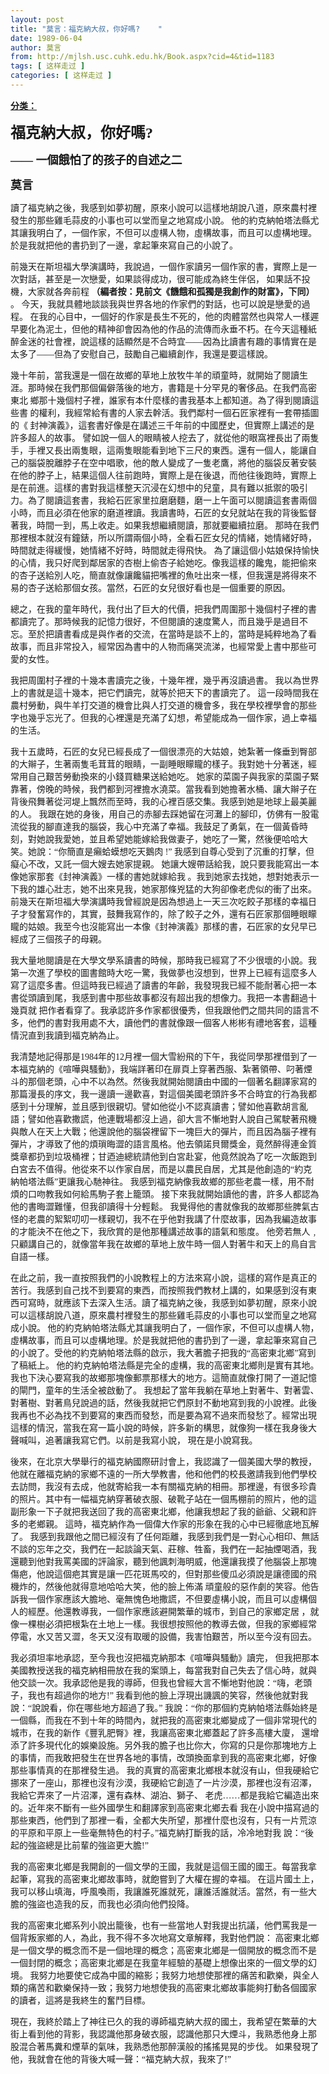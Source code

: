 ```yaml
---
layout: post
title: "莫言：福克納大叔，你好嗎?    "
date: 1989-06-04
author: 莫言
from: http://mjlsh.usc.cuhk.edu.hk/Book.aspx?cid=4&tid=1183
tags: [ 这样走过 ]
categories: [ 这样走过 ]
---
```


<div style="margin: 15px 10px 10px 0px;">
 <div>
  <span id="ctl00_ContentPlaceHolder1_chapter1_SubjectLabel" style="font-weight:bold;text-decoration:underline;">
   分类：
  </span>
 </div>
 <div>
  <p class="MsoNormal">
   <span style="font-family:宋体">
    <b>
     <font size="5">
      福克納大叔，你好嗎?
     </font>
    </b>
   </span>
  </p>
  <p class="MsoNormal">
   <span style="font-family:宋体">
    <font size="4">
     <b>
      ―― 一個餓怕了的孩子的自述之二
      <o:p>
      </o:p>
     </b>
    </font>
   </span>
  </p>
  <p class="MsoNormal">
   <span style="font-family:宋体">
    <font size="4">
     <b>
      莫言
     </b>
    </font>
   </span>
  </p>
  <p class="MsoNormal">
   <span style="font-family:宋体">
    讀了福克納之後，我感到如夢初醒，原來小說可以這樣地胡說八道，原來農村裡發生的那些雞毛蒜皮的小事也可以堂而皇之地寫成小說。
他的約克納帕塔法縣尤其讓我明白了，一個作家，不但可以虛構人物，虛構故事，而且可以虛構地理。於是我就把他的書扔到了一邊，拿起筆來寫自己的小說了。
    <o:p>
    </o:p>
   </span>
  </p>
  <p class="MsoNormal">
   <span style="font-family:宋体">
    前幾天在斯坦福大學演講時，我說過，一個作家讀另一個作家的書，實際上是一次對話，甚至是一次戀愛，如果談得成功，很可能成為終生伴侶，
如果話不投機，大家就各奔前程
    <b>
     （編者按：見前文《饑餓和孤獨是我創作的財富》，下同）
    </b>
    。 今天，我就具體地談談我與世界各地的作家們的對話，也可以說是戀愛的過程。 在我的心目中，一個好的作家是長生不死的，他的肉體當然也與常人一樣遲早要化為泥土，但他的精神卻會因為他的作品的流傳而永垂不朽。在今天這種紙醉金迷的社會裡，說這樣的話顯然是不合時宜――因為比讀書有趣的事情實在是太多了――但為了安慰自己，鼓勵自己繼續創作，我還是要這樣說。
    <o:p>
    </o:p>
   </span>
  </p>
  <p class="MsoNormal">
   <span style="font-family:宋体">
    幾十年前，當我還是一個在故鄉的草地上放牧牛羊的頑童時，就開始了閱讀生涯。那時候在我們那個偏僻落後的地方，書籍是十分罕見的奢侈品。在我們高密東北
鄉那十幾個村子裡，誰家有本什麼樣的書我基本上都知道。為了得到閱讀這些書 的權利，我經常給有書的人家去幹活。我們鄰村一個石匠家裡有一套帶插圖的《 封神演義》，這套書好像是在講述三千年前的中國歷史，但實際上講述的是許多超人的故事。
譬如說一個人的眼睛被人挖去了，就從他的眼窩裡長出了兩隻手，手裡又長出兩隻眼，這兩隻眼能看到地下三尺的東西。還有一個人，能讓自己的腦袋脫離脖子在空中唱歌，他的敵人變成了一隻老鷹，將他的腦袋反著安裝在他的脖子上，結果這個人往前跑時，實際上是在後退，而他往後跑時，實際上是在前進。這樣的書對我這樣整天沉浸在幻想中的兒童，具有難以抵禦的吸引力。為了閱讀這套書，我給石匠家里拉磨磨麵，磨一上午面可以閱讀這套書兩個小時，而且必須在他家的磨道裡讀。我讀書時，石匠的女兒就站在我的背後監督著我，時間一到，馬上收走。如果我想繼續閱讀，那就要繼續拉磨。
那時在我們那裡根本就沒有鐘錶，所以所謂兩個小時，全看石匠女兒的情緒，她情緒好時，時間就走得緩慢，她情緒不好時，時間就走得飛快。 為了讓這個小姑娘保持愉快的心情，我只好爬到鄰居家的杏樹上偷杏子給她吃。像我這樣的饞鬼，能把偷來的杏子送給別人吃，簡直就像讓饞貓把嘴裡的魚吐出來一樣，但我還是將得來不易的杏子送給那個女孩。當然，石匠的女兒很好看也是一個重要的原因。
    <o:p>
    </o:p>
   </span>
  </p>
  <p class="MsoNormal">
   <span style="font-family:宋体">
    總之，在我的童年時代，我付出了巨大的代價，把我們周圍那十幾個村子裡的書都讀完了。那時候我的記憶力很好，不但閱讀的速度驚人，而且幾乎是過目不忘。至於把讀書看成是與作者的交流，在當時是談不上的，當時是純粹地為了看故事，而且非常投入，經常因為書中的人物而痛哭流涕，也經常愛上書中那些可愛的女性。
    <o:p>
    </o:p>
   </span>
  </p>
  <p class="MsoNormal">
   <span style="font-family:宋体">
    我把周圍村子裡的十幾本書讀完之後，十幾年裡，幾乎再沒讀過書。 我以為世界上的書就是這十幾本，把它們讀完，就等於把天下的書讀完了。
這一段時間我在農村勞動，與牛羊打交道的機會比與人打交道的機會多，我在學校裡學會的那些字也幾乎忘光了。但我的心裡還是充滿了幻想，希望能成為一個作家，過上幸福的生活。
    <o:p>
    </o:p>
   </span>
  </p>
  <p class="MsoNormal">
   <span style="font-family:宋体">
    我十五歲時，石匠的女兒已經長成了一個很漂亮的大姑娘，她紮著一條垂到臀部的大辮子，生著兩隻毛茸茸的眼睛，一副睡眼矇矓的樣子。我對她十分著迷，經常用自己艱苦勞動換來的小錢買糖果送給她吃。
她家的菜園子與我家的菜園子緊靠著，傍晚的時候，我們都到河裡擔水澆菜。當我看到她擔著水桶、讓大辮子在背後飛舞著從河堤上飄然而至時，我的心裡百感交集。我感到她是地球上最美麗的人。
我跟在她的身後，用自己的赤腳去踩她留在河灘上的腳印，仿佛有一股電流從我的腳直達我的腦袋，我心中充滿了幸福。我鼓足了勇氣，在一個黃昏時刻，對她說我愛她，並且希望她能嫁給我做妻子，她吃了一驚，然後便哈哈大笑。她說：“你簡直是癩蛤蟆想吃天鵝肉
!” 我感到自尊心受到了沉重的打擊，但癡心不改，又託一個大嫂去她家提親。 她讓大嫂帶話給我，說只要我能寫出一本像她家那套《封神演義》一樣的書她就嫁給我 。我到她家去找她，想對她表示一下我的雄心壯志，她不出來見我，她家那條兇猛的大狗卻像老虎似的衝了出來。前幾天在斯坦福大學演講時我曾經說是因為想過上一天三次吃餃子那樣的幸福日子才發奮寫作的，其實，鼓舞我寫作的，除了餃子之外，還有石匠家那個睡眼矇矓的姑娘。我至今也沒能寫出一本像《封神演義》那樣的書，石匠家的女兒早已經成了三個孩子的母親。
    <o:p>
    </o:p>
   </span>
  </p>
  <p class="MsoNormal">
   <span style="font-family: 宋体; ">
    我大量地閱讀是在大學文學系讀書的時候，那時我已經寫了不少很壞的小說。我第一次進了學校的圖書館時大吃一驚，我做夢也沒想到，世界上已經有這麼多人寫了這麼多書。但這時我已經過了讀書的年齡，我發現我已經不能耐著心把一本書從頭讀到尾，我感到書中那些故事都沒有超出我的想像力。我把一本書翻過十幾頁就
把作者看穿了。我承認許多作家都很優秀，但我跟他們之間共同的語言不多，他們的書對我用處不大，讀他們的書就像跟一個客人彬彬有禮地客套，這種情況直到我讀到福克納為止。
   </span>
  </p>
  <p class="MsoNormal">
   <span style="font-family:宋体">
    我清楚地記得那是1984年的12月裡一個大雪紛飛的下午，我從同學那裡借到了一本福克納的《喧嘩與騷動》，我端詳著印在扉頁上穿著西服、紮著領帶、叼著煙斗的那個老頭，心中不以為然。然後我就開始閱讀由中國的一個著名翻譯家寫的那篇漫長的序文，我一邊讀一邊歡喜，對這個美國老頭許多不合時宜的行為我都感到十分理解，並且感到很親切。譬如他從小不認真讀書；譬如他喜歡胡言亂語；譬如他喜歡撒謊，他連戰場都沒上過，卻大言不慚地對人說自己駕駛著飛機與敵人在天上大戰；他還說他的腦袋裡留下一塊巨大的彈片，而且因為腦子裡有彈片，才導致了他的煩瑣晦澀的語言風格。他去領諾貝爾獎金，竟然醉得連金質獎章都扔到垃圾桶裡；甘迺迪總統請他到白宮赴宴，他竟然說為了吃一次飯跑到白宮去不值得。他從來不以作家自居，而是以農民自居，尤其是他創造的“約克納帕塔法縣”更讓我心馳神往。
我感到福克納像我故鄉的那些老農一樣，用不耐煩的口吻教我如何給馬駒子套上籠頭。 接下來我就開始讀他的書，許多人都認為他的書晦澀難懂，但我卻讀得十分輕鬆。 我覺得他的書就像我的故鄉那些脾氣古怪的老農的絮絮叨叨一樣親切，我不在乎他對我講了什麼故事，因為我編造故事的才能決不在他之下，我欣賞的是他那種講述故事的語氣和態度。
他旁若無人﹐只顧講自己的，就像當年我在故鄉的草地上放牛時一個人對著牛和天上的鳥自言自語一樣。
    <o:p>
    </o:p>
   </span>
  </p>
  <p class="MsoNormal">
   <span style="font-family:宋体">
    在此之前，我一直按照我們的小說教程上的方法來寫小說，這樣的寫作是真正的苦行。我感到自己找不到要寫的東西，而按照我們教材上講的，如果感到沒有東西可寫時，就應該下去深入生活。讀了福克納之後，我感到如夢初醒，原來小說可以這樣胡說八道，原來農村裡發生的那些雞毛蒜皮的小事也可以堂而皇之地寫成小說。
他的約克納帕塔法縣尤其讓我明白了，一個作家，不但可以虛構人物，虛構故事，而且可以虛構地理。於是我就把他的書扔到了一邊，拿起筆來寫自己的小說了。受他的約克納帕塔法縣的啟示，我大著膽子把我的“高密東北鄉”寫到了稿紙上。
他的約克納帕塔法縣是完全的虛構，我的高密東北鄉則是實有其地。我也下決心要寫我的故鄉那塊像郵票那樣大的地方。這簡直就像打開了一道記憶的閘門，童年的生活全被啟動了。
我想起了當年我躺在草地上對著牛、對著雲、對著樹、對著鳥兒說過的話，然後我就把它們原封不動地寫到我的小說裡。此後我再也不必為找不到要寫的東西而發愁，而是要為寫不過來而發愁了。經常出現這樣的情況，當我在寫一篇小說的時候，許多新的構思，就像狗一樣在我身後大聲喊叫，追著讓我寫它們。以前是我寫小說，
現在是小說寫我。
    <o:p>
    </o:p>
   </span>
  </p>
  <p class="MsoNormal">
   <span style="font-family:宋体">
    後來，在北京大學舉行的福克納國際研討會上，我認識了一個美國大學的教授，他就在離福克納的家鄉不遠的一所大學教書，他和他們的校長邀請我到他們學校去訪問，我沒有去成，他就寄給我一本有關福克納的相冊。那裡邊，有很多珍貴的照片。其中有一幅福克納穿著破衣服、破靴子站在一個馬棚前的照片，他的這副形象一下子就把我送回了我的高密東北鄉，他讓我想起了我的爺爺、父親和許多的老鄉親。
這時，福克納作為一個偉大作家的形象在我的心中已經徹底地瓦解了。 我感到我跟他之間已經沒有了任何距離，我感到我們是一對心心相印、無話不談的忘年之交，我們在一起談論天氣、莊稼、牲畜，我們在一起抽煙喝酒，我還聽到他對我罵美國的評論家，聽到他諷刺海明威，他還讓我摸了他腦袋上那塊傷疤，他說這個疤其實是讓一匹花斑馬咬的，但對那些傻瓜必須說是讓德國的飛機炸的，然後他就得意地哈哈大笑，他的臉上佈滿
頑童般的惡作劇的笑容。他告訴我一個作家應該大膽地、毫無愧色地撒謊，不但要虛構小說，而且可以虛構個人的經歷。他還教導我，一個作家應該避開繁華的城市，到自己的家鄉定居
，就像一棵樹必須把根紮在土地上一樣。我很想按照他的教導去做，但我的家鄉經常停電，水又苦又澀，冬天又沒有取暖的設備，我害怕艱苦，所以至今沒有回去。
    <o:p>
    </o:p>
   </span>
  </p>
  <p class="MsoNormal">
   <span style="font-family:宋体">
    我必須坦率地承認，至今我也沒把福克納那本《喧嘩與騷動》讀完， 但我把那本美國教授送我的福克納相冊放在我的案頭上，每當我對自己失去了信心時，就與他交談一次。我承認他是我的導師，但我也曾經大言不慚地對他說：“嗨，老頭子，我也有超過你的地方!”
我看到他的臉上浮現出譏諷的笑容，然後他就對我說：“說說看，你在哪些地方超過了我。” 我說：“你的那個約克納帕塔法縣始終是一個縣，而我在不到十年的時間內，就把我的高密東北鄉變成了一個非常現代的城市，在我的新作《豐乳肥臀》裡，我讓高密東北鄉蓋起了許多高樓大廈，
還增添了許多現代化的娛樂設施。另外我的膽子也比你大，你寫的只是你那塊地方上的事情，而我敢把發生在世界各地的事情，改頭換面拿到我的高密東北鄉，好像那些事情真的在那裡發生過。
我的真實的高密東北鄉根本就沒有山，但我硬給它挪來了一座山，那裡也沒有沙漠，我硬給它創造了一片沙漠，那裡也沒有沼澤，我給它弄來了一片沼澤，還有森林、湖泊、獅子、
老虎……都是我給它編造出來的。近年來不斷有一些外國學生和翻譯家到高密東北鄉去看 我在小說中描寫過的那些東西，他們到了那裡一看，全都大失所望，那裡什麼也沒有，只有一片荒涼的平原和平原上一些毫無特色的村子。”福克納打斷我的話，冷冷地對我
說：“後起的強盜總是比前輩的強盜更大膽!”
    <o:p>
    </o:p>
   </span>
  </p>
  <p class="MsoNormal">
   <span style="font-family:宋体">
    我的高密東北鄉是我開創的一個文學的王國，我就是這個王國的國王。每當我拿起筆，寫我的高密東北鄉故事時，就飽嘗到了大權在握的幸福。
在這片國土上，我可以移山填海，呼風喚雨，我讓誰死誰就死，讓誰活誰就活。當然，有一些大膽的強盜也造我的反，而我也必須向他們投降。
    <o:p>
    </o:p>
   </span>
  </p>
  <p class="MsoNormal">
   <span style="font-family:宋体">
    我的高密東北鄉系列小說出籠後，也有一些當地人對我提出抗議，他們罵我是一個背叛家鄉的人，為此，我不得不多次地寫文章解釋，我對他們說：
高密東北鄉是一個文學的概念而不是一個地理的概念；高密東北鄉是一個開放的概念而不是一個封閉的概念；高密東北鄉是在我童年經驗的基礎上想像出來的一個文學的幻境。 我努力地要使它成為中國的縮影；我努力地想使那裡的痛苦和歡樂，與全人類的痛苦和歡樂保持一致；我努力地想使我的高密東北鄉故事能夠打動各個國家的讀者，這將是我終生的奮鬥目標。
    <o:p>
    </o:p>
   </span>
  </p>
  <p class="MsoNormal">
   <span style="font-family:宋体">
    現在，我終於踏上了神往已久的我的導師福克納大叔的國土，我希望在繁華的大街上看到他的背影，我認識他那身破衣服，認識他那只大煙斗，我熟悉他身上那股混合著馬糞和煙草的氣味，我熟悉他那醉漢般的搖搖晃晃的步伐。
如果發現了他，我就會在他的背後大喊一聲：“福克納大叔，我來了!”
    <o:p>
    </o:p>
   </span>
  </p>
  <!--EndFragment-->
 </div>
 <div>
  <br/>
 </div>
</div>

